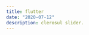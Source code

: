 ```yaml
---
title: flutter
date: "2020-07-12"
description: clerosul slider.
---
```

<!--stackedit_data:
eyJoaXN0b3J5IjpbNDc4MjM0MDM4LDExODEzMjM2NTNdfQ==
-->